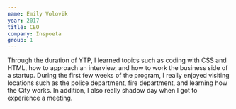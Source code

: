 ```yaml
---
name: Emily Volovik
year: 2017
title: CEO
company: Inspoeta
group: 1
---
```


Through the duration of YTP, I learned topics such as coding with CSS and HTML, how to approach an interview, and how to work the business side of a startup. During the first few weeks of the program, I really enjoyed visiting locations such as the police department, fire department, and learning how the City works. In addition, I also really shadow day when I got to experience a meeting.